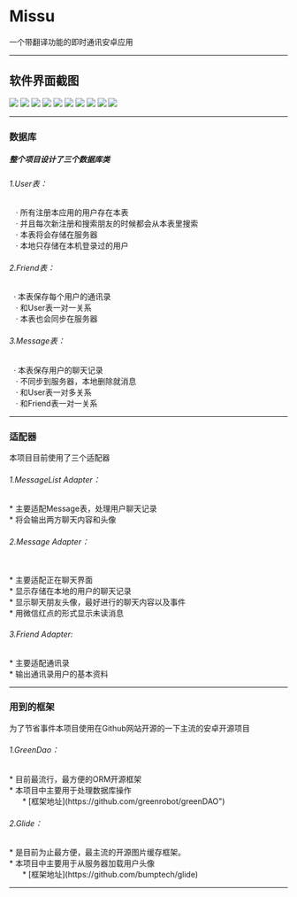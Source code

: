 # Missu
一个带翻译功能的即时通讯安卓应用
_____________________________
<h2>软件界面截图</h2>

![](https://github.com/qolpanjan/Missu/blob/master/raw/img/1.png)
![](https://github.com/qolpanjan/Missu/blob/master/raw/img/2.png)
![](https://github.com/qolpanjan/Missu/blob/master/raw/img/3.png)
![](https://github.com/qolpanjan/Missu/blob/master/raw/img/1-2.png)
![](https://github.com/qolpanjan/Missu/blob/master/raw/img/1-3.png)
![](https://github.com/qolpanjan/Missu/blob/master/raw/img/2-1.png)
![](https://github.com/qolpanjan/Missu/blob/master/raw/img/2-2.png)
![](https://github.com/qolpanjan/Missu/blob/master/raw/img/3-1.png)
![](https://github.com/qolpanjan/Missu/blob/master/raw/img/3-2.png)
![](https://github.com/qolpanjan/Missu/blob/master/raw/img/3-3.png)

<hr>
<h3>数据库</h3>
<h5>整个项目设计了三个数据库类</h5>
<h6>1.User表：</h6>
    · 所有注册本应用的用户存在本表<br>
    · 并且每次新注册和搜索朋友的时候都会从本表里搜索<br>
    · 本表将会存储在服务器<br>
    · 本地只存储在本机登录过的用户<br>
<h6>2.Friend表：</h6>
    · 本表保存每个用户的通讯录<br>
    · 和User表一对一关系<br>
    · 本表也会同步在服务器<br>
<h6>3.Message表：</h6>
    · 本表保存用户的聊天记录<br>
    · 不同步到服务器，本地删除就消息<br>
    · 和User表一对多关系<br>
    · 和Friend表一对一关系<br>
<hr>

<h3>适配器</h3>
本项目目前使用了三个适配器
<h6>1.MessageList Adapter：</h6>
    * 主要适配Message表，处理用户聊天记录<br>
    * 将会输出两方聊天内容和头像<br>
<h6>2.Message Adapter：</h6><br>
    * 主要适配正在聊天界面<br>
    * 显示存储在本地的用户的聊天记录<br>
    * 显示聊天朋友头像，最好进行的聊天内容以及事件<br>
    * 用微信红点的形式显示未读消息<br>
<h6>3.Friend Adapter:</h6>
    * 主要适配通讯录<br>
    * 输出通讯录用户的基本资料<br>
<hr>


<h3>用到的框架</h3>
为了节省事件本项目使用在Github网站开源的一下主流的安卓开源项目
<h6>1.GreenDao：</h6>
        * 目前最流行，最方便的ORM开源框架<br>
        * 本项目中主要用于处理数据库操作<br>
        * [框架地址](https://github.com/greenrobot/greenDAO")<br>

<h6>2.Glide：</h6>
        * 是目前为止最方便，最主流的开源图片缓存框架。<br>
        * 本项目中主要用于从服务器加载用户头像<br>
        * [框架地址](https://github.com/bumptech/glide)<br>
<hr>
